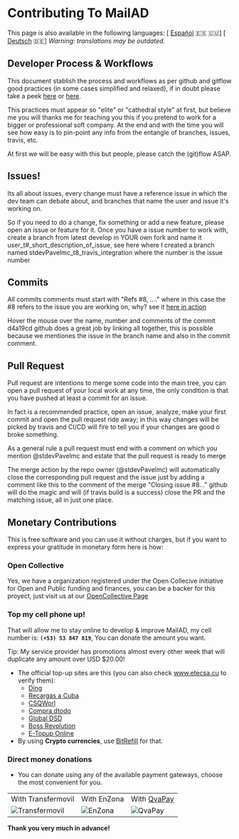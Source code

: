 # Contributing To MailAD

This page is also available in the following languages: [ [Español](i18n/CONTRIBUTING.es.md) 🇪🇸 🇨🇺] [ [Deutsch](i18n/CONTRIBUTING.de.md) 🇩🇪] *Warning: translations may be outdated.*

## Developer Process & Workflows

This document stablish the process and workflows as per github and gitflow good practices (in some cases simplified and relaxed), if in doubt please take a peek [here](https://medium.com/@devmrin/learn-complete-gitflow-workflow-basics-how-to-from-start-to-finish-8756ad5b7394) or [here](https://nvie.com/posts/a-successful-git-branching-model/).

This practices must appear so "elite" or "cathedral style" at first, but believe me you will thanks me for teaching you this if you pretend to work for a bigger or professional soft company. At the end and with the time you will see how easy is to pin-point any info from the entangle of branches, issues, travis, etc.

At first we will be easy with this but people, please catch the (git)flow ASAP.

## Issues!

Its all about issues, every change must have a reference issue in which the dev team can debate about, and branches that name the user and issue it's working on.

So if you need to do a change, fix something or add a new feature, please open an issue or feature for it. Once you have a issue number to work with, create a branch from latest develop in YOUR own fork and name it user_t#_short_description_of_issue, see here where I created a branch named stdevPavelmc_t8_travis_integration where the number is the issue number

## Commits

All commits comments must start with "Refs #8, ...." where in this case the #8 refers to the issue you are working on, why? see it [here in action](https://github.com/swl-x/MystiQ/issues/8)

Hover the mouse over the name, number and comments of the commit d4a19cd github does a great job by linking all together, this is possible because we mentiones the issue in the branch name and also in the commit comment.

## Pull Request

Pull request are intentions to merge some code into the main tree, you can open a pull request of your local work at any time, the only condition is that you have pushed at least a commit for an issue.

In fact is a recommended practice, open an issue, analyze, make your first commit and open the pull request ride away; in this way changes will be picked by travis and CI/CD will fire to tell you if your changes are good o broke something.

As a general rule a pull request must end with a comment on which you mention @stdevPavelmc and estate that the pull request is ready to merge

The merge action by the repo owner (@stdevPavelmc) will automatically close the corresponding pull request and the issue just by adding a comment like this to the comment of the merge "Closing issue #8..." github will do the magic and will (if travis build is a success) close the PR and the matching issue, all in just one place.

## Monetary Contributions

This is free software and you can use it without charges, but if you want to express your gratitude in monetary form here is how:

### Open Collective

Yes, we have a organization registered under the Open Collecive initiative for Open and Public funding and finances, you can be a backer for this proyect, just visit us at our [OpenCollective Page](https://opencollective.com/mailad)

### Top my cell phone up!

That will allow me to stay online to develop & improve MailAD, my cell number is: **`(+53) 53 847 819`**, You can donate the amount you want.

Tip: My service provider has promotions almost every other week that will duplicate any amount over USD $20.00!

- The official top-up sites are this (you can also check www.etecsa.cu to verify them):
    - [Ding](https://www.ding.com)
    - [Recargas a Cuba](https://www.recargasacuba.com)
    - [CSQWorl](https://www.csqworld.com)
    - [Compra dtodo](https://moviles.compra-dtodo.com)
    - [Global DSD](https://www.globaldsd.com)
    - [Boss Revolution](https://www.bossrevolution.com)
    - [E-Topup Online](https://cubacel.etopuponline.com)
- By using **Crypto currencies**, use [BitRefill](https://www.bitrefill.com/buy/cubacel-cuba/?hl=en) for that.

### Direct money donations

- You can donate using any of the available payment gateways, choose the most convenient for you.

<p>
    <table>
        <tr>
            <td style="text-align=center">
                With Transfermovil
            </td>
            <td style="text-align=center">
                With EnZona
            </td>
            <td style="text-align=center">
                With <a href="https://qvapay.com/payme/pavelmc">QvaPay</a>
            </td>
        </tr>
        <tr>
            <td>
                <img src="imgs/donation_transfermovil_cup.png" alt="Transfermovil"></img>
            </td>
            <td>
                <img src="imgs/donation_enzona_cup.jpg" alt="EnZona"></img>
            </td>
            <td>
                <img src="imgs/donation_qvapay.png" alt="QvaPay"></img>
            </td>
        </tr>
    </table>
</p>

**Thank you very much in advance!**
